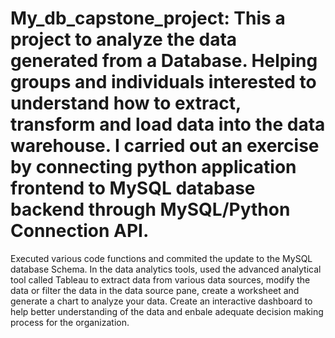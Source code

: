 # My_db_capstone_project: This a project to analyze the data generated from a Database. Helping groups and individuals interested to understand how to extract, transform and load data into the data warehouse. I carried out an exercise by connecting python application frontend to MySQL database backend through MySQL/Python Connection API.
Executed various code functions and commited the update to the MySQL database Schema.
In the data analytics tools, used the advanced analytical tool called Tableau to extract data from various data sources, modify the data or filter the data in the data source pane, create a worksheet and generate a chart to analyze your data.
Create an interactive dashboard to help better understanding of the data and enbale adequate decision making process for the organization.
